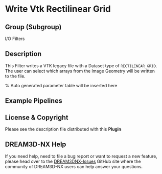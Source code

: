 # Write Vtk Rectilinear Grid

## Group (Subgroup)

I/O Filters

## Description

This Filter writes a VTK legacy file with a Dataset type of `RECTILINEAR_GRID`. The user can select which arrays from the Image Geometry will be written to the file.

% Auto generated parameter table will be inserted here

## Example Pipelines

## License & Copyright

Please see the description file distributed with this **Plugin**

## DREAM3D-NX Help

If you need help, need to file a bug report or want to request a new feature, please head over to the [DREAM3DNX-Issues](https://github.com/BlueQuartzSoftware/DREAM3DNX-Issues/discussions) GitHub site where the community of DREAM3D-NX users can help answer your questions.
